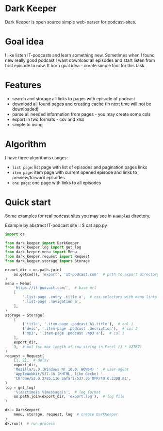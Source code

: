 # Dark Keeper
Dark Keeper is open source simple web-parser for podcast-sites.

# Goal idea
I like listen IT-podcasts and learn something new.
Sometimes when I found new really good podcast I want download all episodes and start listen from first episode to now.
It born goal idea - create simple tool for this task.

# Features
* search and storage all links to pages with episode of podcast
* download all found pages and creating cache (in next time will not be downloaded)
* parse all needed information from pages - you may create some cols
* export in two formats - csv and xlsx
* simple to using

# Algorithm
I have three algorithms usages:
* `list page`: list page with list of episodes and pagination pages links
* `item page`: item page with current opened episode and links to preview/forward episodes
* `one page`: one page with links to all episodes

# Quick start
Some examples for real podcast sites you may see in `examples` directory.

Example by abstract IT-podcast site :: $ cat app.py
```python
import os

from dark_keeper import DarkKeeper
from dark_keeper.log import get_log
from dark_keeper.menu import Menu
from dark_keeper.request import Request
from dark_keeper.storage import Storage

export_dir = os.path.join(
    os.getcwd(), 'export', 'it-podcast.com'  # path to export directory
)
menu = Menu(
    'https://it-podcast.com/',  # base url
    [
        '.list-page .entry .title a',  # css-selectors with menu links
        '.list-page .navigation a',
    ],
)
storage = Storage(
    [
        ('title', '.item-page .podcast h1.title'),  # col 1
        ('desc', '.item-page .podcast .decription'),  # col 2
        ('mp3', '.item-page .podcast .mp3 a'),  # col 3
    ],
    export_dir,
    3,  # mul for max length of row-string in Excel (3 * 32767)
)
request = Request(
    [1, 2],  # delay
    export_dir,
    'Mozilla/5.0 (Windows NT 10.0; WOW64) '  # user-agent
    'AppleWebKit/537.36 (KHTML, like Gecko) '
    'Chrome/53.0.2785.116 Safari/537.36 OPR/40.0.2308.81',
)
log = get_log(
    '%(asctime)s %(message)s',  # log format
    os.path.join(export_dir, 'export.log'),  # log file
)

dk = DarkKeeper(
    menu, storage, request, log  # create DarkKeeper
)
dk.run()  # run process
```
